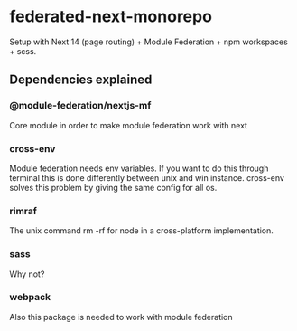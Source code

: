 # federated-next-monorepo

Setup with Next 14 (page routing) + Module Federation + npm workspaces + scss.

## Dependencies explained
### @module-federation/nextjs-mf
Core module in order to make module federation work with next

### cross-env
Module federation needs env variables. If you want to do this through terminal this is done differently between unix 
and win instance. cross-env solves this problem by giving the same config for all os.

### rimraf
The unix command rm -rf for node in a cross-platform implementation.

### sass
Why not? 

### webpack
Also this package is needed to work with module federation